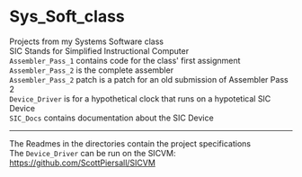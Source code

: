 # Sys_Soft_class
Projects from my Systems Software class<br>
SIC Stands for Simplified Instructional Computer<br>
`Assembler_Pass_1` contains code for the class' first assignment<br>
`Assembler_Pass_2` is the complete assembler<br>
`Assembler_Pass_2` patch is a patch for an old submission of Assembler Pass 2<br>
`Device_Driver` is for a hypothetical clock that runs on a hypotetical SIC Device<br>
`SIC_Docs` contains documentation about the SIC Device

---
The Readmes in the directories contain the project specifications<br>
The `Device_Driver` can be run on the SICVM: https://github.com/ScottPiersall/SICVM
